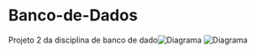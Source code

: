 # Banco-de-Dados
Projeto 2 da disciplina de banco de dado![Diagrama](https://user-images.githubusercontent.com/127352235/229174816-4d3dd871-b5a3-4972-8389-c2c19610582c.PNG)
![Diagrama](https://user-images.githubusercontent.com/127352235/229174837-a36f34c8-272e-410b-ba55-d83f4776f504.PNG)
